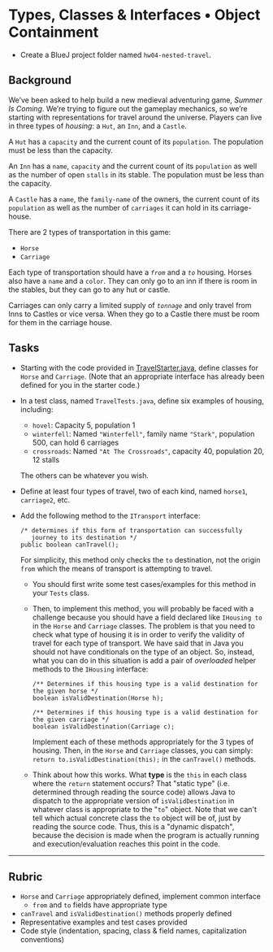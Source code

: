 # Types, Classes & Interfaces • Object Containment 

- Create a BlueJ project folder named `hw04-nested-travel`.

## Background

We’ve been asked to help build a new medieval adventuring game, _Summer Is Coming_. We’re trying to figure out the gameplay mechanics, so we’re starting with representations for travel around the universe. Players can live in three types of _housing_: a `Hut`, an `Inn`, and a `Castle`.

A `Hut` has a `capacity` and the current count of its `population`. The population must be less than the capacity.

An `Inn` has a `name`, `capacity` and the current count of its `population` as well as the number of open `stalls` in its stable. The population must be less than the capacity.

A `Castle` has a `name`, the `family-name` of the owners, the current count of its `population` as well as the number of `carriages` it can hold in its carriage-house.

There are 2 types of transportation in this game:
- `Horse`
- `Carriage`

Each type of transportation should have a _`from`_ and a _`to`_ housing. Horses also have a `name` and a `color`. They can only go to an inn if there is room in the stables, but they can go to any hut or castle.

Carriages can only carry a limited supply of _`tonnage`_ and only travel from Inns to Castles or vice versa. When they go to a Castle there must be room for them in the carriage house.

## Tasks

* Starting with the code provided in [TravelStarter.java](TravelStarter.java), define classes for `Horse` and `Carriage`. (Note that an appropriate interface has already been defined for you in the starter code.)

* In a test class, named `TravelTests.java`, define six examples of housing, including:
  * `hovel`: Capacity 5, population 1
  * `winterfell`: Named `"Winterfell"`, family name `"Stark"`, population 500, can hold 6 carriages
  * `crossroads`: Named `"At The Crossroads"`, capacity 40, population 20, 12 stalls
  
  The others can be whatever you wish.

* Define at least four types of travel, two of each kind, named `horse1`, `carriage2`, etc.

* Add the following method to the `ITransport` interface:

      /* determines if this form of transportation can successfully
         journey to its destination */
      public boolean canTravel();

  For simplicity, this method only checks the `to` destination, not the
  origin `from` which the means of transport is attempting to travel.

  * You should first write some test cases/examples for this method in your `Tests` class. 
  * Then, to implement this method, you will probably be faced with a challenge because you should have a field declared like `IHousing to` in the `Horse` and `Carriage` classes. The problem is that you need to  check what type of housing it is in order to verify the validity of travel for each type of transport. We have said that in Java you should not have conditionals on the type of an object. So, instead, what you can do in this situation is add a pair of _overloaded_ helper methods to the `IHousing` interface:

        /** Determines if this housing type is a valid destination for the given horse */
        boolean isValidDestination(Horse h);

        /** Determines if this housing type is a valid destination for the given carriage */
        boolean isValidDestination(Carriage c);

    Implement each of these methods appropriately for the 3 types of housing. Then, in the `Horse` and `Carriage` classes, you can simply: `return to.isValidDestination(this);`  in the `canTravel()` methods.

  * Think about how this works. What **type** is the `this` in each class where the `return` statement occurs? That "static type" (i.e. determined through reading the source code) allows Java to dispatch to the appropriate version of `isValidDestination` in whatever class is appropriate to the "`to`" object. Note that we can't tell which actual concrete class the `to` object will be of, just by reading the source code. Thus, this is a "dynamic dispatch", because the decision is made when the program is actually running and execution/evaluation reaches this point in the code.


---

## Rubric
- `Horse` and `Carriage` appropriately defined, implement common interface
  - `from` and `to` fields have appropriate type
- `canTravel` and `isValidDestination()` methods properly defined
- Representative examples and test cases provided
- Code style (indentation, spacing, class & field names, capitalization conventions)

